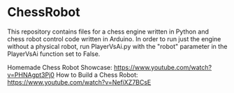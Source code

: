 # ChessRobot
This repository contains files for a chess engine written in Python and chess robot control code written in Arduino. 
In order to run just the engine without a physical robot, run PlayerVsAi.py with the "robot" parameter in the PlayerVsAi function set to False.

Homemade Chess Robot Showcase: https://www.youtube.com/watch?v=PHNAgpt3Pj0
How to Build a Chess Robot: https://www.youtube.com/watch?v=NefiXZ7BCsE
